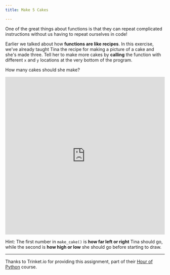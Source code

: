 ```yaml
---
title: Make 5 Cakes

---
```



One of the great things about functions is that they can repeat complicated instructions without us having to repeat ourselves in code!

Earlier we talked about how **functions are like recipes**. In this exercise, we've already taught Tina the recipe for making a picture of a cake and she's made three.  Tell her to make more cakes by **calling** the function with different `x` and `y` locations at the very bottom of the program.  

How many cakes should she make?

<iframe width="100%" height="500" src="https://trinket.io/tools/1.0/jekyll/embed/python#code=import%20turtle%0Atina%3Dturtle.Turtle%28%29%0Atina.shape%28%27turtle%27%29%0A%0Adef%20make_cake%28x%3D0%2C%20y%3D0%29%3A%0A%20%20%20%20tina.penup%28%29%0A%20%20%20%20tina.color%28%27pink%27%29%0A%20%20%20%20tina.goto%28x%2C%20y%29%0A%20%20%20%20tina.pendown%28%29%0A%20%20%20%20tina.begin_fill%28%29%0A%20%20%20%20tina.goto%28x%20%2B%2020%2C%20y%29%0A%20%20%20%20tina.goto%28x%20%2B%2020%2C%20y%20%2B%2020%29%0A%20%20%20%20tina.goto%28x%20-%2020%2C%20y%20%2B%2020%29%0A%20%20%20%20tina.goto%28x%20-%2020%2C%20y%29%0A%20%20%20%20tina.goto%28x%2C%20y%29%20%20%0A%20%20%20%20tina.end_fill%28%29%0A%20%20%20%20tina.goto%28x%2C%20y%20%2B%2020%29%0A%20%20%20%20tina.color%28%27yellow%27%29%0A%20%20%20%20tina.goto%28x%2C%20y%20%2B%2035%29%0A%20%20%20%20tina.goto%28x%2C%20y%20%2B%2030%29%0A%20%20%20%20tina.color%28%27black%27%29%0A%20%20%20%20tina.goto%28x%2C%20y%20%2B%2020%29%0A%20%20%20%20tina.penup%28%29%0A%20%20%20%20tina.goto%28x%2C%20y%20%2B%2010%29%0A%20%20%20%20%0Amake_cake%280%2C0%29%0Amake_cake%28-100%2C0%29%0Amake_cake%28100%2C0%29" frameborder="0" marginwidth="0" marginheight="0" allowfullscreen></iframe>

Hint: The first number in `make_cake()` is **how far left or right** Tina should go, while the second is **how high or low** she should go before starting to draw.



---

Thanks to Trinket.io for providing this assignment, 
part of their [Hour of Python](https://hourofpython.com/a-visual-introduction-to-python/) 
course.
